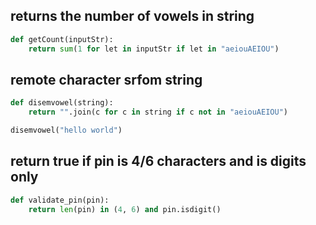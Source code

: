 ## returns the number of vowels in string

```python
def getCount(inputStr):
    return sum(1 for let in inputStr if let in "aeiouAEIOU")
```

## remote character srfom string

```python
def disemvowel(string):
    return "".join(c for c in string if c not in "aeiouAEIOU")

disemvowel("hello world")
```

## return true if pin is 4/6 characters and is digits only

```python
def validate_pin(pin):
    return len(pin) in (4, 6) and pin.isdigit()
```
